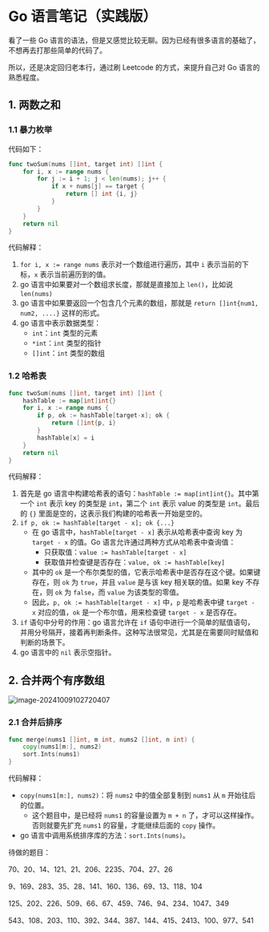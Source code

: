 # Go 语言笔记（实践版）

看了一些 Go 语言的语法，但是又感觉比较无聊。因为已经有很多语言的基础了，不想再去打那些简单的代码了。

所以，还是决定回归老本行，通过刷 Leetcode 的方式，来提升自己对 Go 语言的熟悉程度。

## 1. 两数之和

### 1.1 暴力枚举

代码如下：

```go
func twoSum(nums []int, target int) []int {
	for i, x := range nums {
		for j := i + 1; j < len(nums); j++ {
			if x + nums[j] == target {
				return [] int {i, j}
			}
		}
	}
	return nil
}
```

代码解释：

1. `for i, x := range nums` 表示对一个数组进行遍历，其中 `i` 表示当前的下标，`x` 表示当前遍历到的值。
2. go 语言中如果要对一个数组求长度，那就是直接加上 `len()`，比如说 `len(nums)`
3. go 语言中如果要返回一个包含几个元素的数组，那就是 `return []int{num1, num2, ....}` 这样的形式。
4. go 语言中表示数据类型：
    - `int`：`int` 类型的元素
    - `*int`：`int` 类型的指针
    - `[]int`：`int` 类型的数组

### 1.2 哈希表

```go
func twoSum(nums []int, target int) []int {
    hashTable := map[int]int{}
    for i, x := range nums {
        if p, ok := hashTable[target-x]; ok {
            return []int{p, i}
        }
        hashTable[x] = i
    }
    return nil
}
```

代码解释：

1. 首先是 go 语言中构建哈希表的语句：`hashTable := map[int]int{}`。其中第一个 `int` 表示 key 的类型是 `int`，第二个 `int` 表示 value 的类型是 `int`。最后的 `{}` 里面是空的，这表示我们构建的哈希表一开始是空的。
2. `if p, ok := hashTable[target - x]; ok {...}`
    - 在 go 语言中，`hashTable[target - x]` 表示从哈希表中查询 key 为 `target - x` 的值。Go 语言允许通过两种方式从哈希表中查询值：
        - 只获取值：`value := hashTable[target - x]`
        - 获取值并检查键是否存在：`value, ok := hashTable[key]`
    - 其中的 `ok` 是一个布尔类型的值，它表示哈希表中是否存在这个键。如果键存在，则 `ok` 为 `true`，并且 `value` 是与该 key 相关联的值。如果 key 不存在，则 `ok`  为 `false`，而 `value` 为该类型的零值。
    - 因此，`p, ok := hashTable[target - x]` 中，`p` 是哈希表中键 `target - x` 对应的值，`ok` 是一个布尔值，用来检查键 `target - x` 是否存在。
3. `if` 语句中分号的作用：go 语言允许在 `if` 语句中进行一个简单的赋值语句，并用分号隔开，接着再判断条件。这种写法很常见，尤其是在需要同时赋值和判断的场景下。
4. go 语言中的 `nil` 表示空指针。

## 2. 合并两个有序数组

![image-20241009102720407](https://xubowen-bucket.oss-cn-beijing.aliyuncs.com/img/image-20241009102720407.png)

### 2.1 合并后排序

```go
func merge(nums1 []int, m int, nums2 []int, n int) {
    copy(nums1[m:], nums2)
    sort.Ints(nums1)
}
```

代码解释：

- `copy(nums1[m:], nums2)`：将 `nums2` 中的值全部复制到 `nums1` 从 `m` 开始往后的位置。
    - 这个题目中，是已经将 `nums1` 的容量设置为 `m + n` 了，才可以这样操作。否则就要先扩充 `nums1` 的容量，才能继续后面的 `copy` 操作。
- go 语言中调用系统排序库的方法：`sort.Ints(nums)`。

















待做的题目：

70、20、14、121、21、206、2235、704、27、26

9、169、283、35、28、141、160、136、69、13、118、104

125、202、226、509、66、67、459、746、94、234、1047、349

543、108、203、110、392、344、387、144、415、2413、100、977、541





